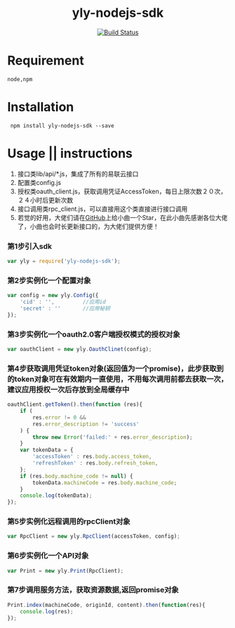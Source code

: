 <h1 align="center">yly-nodejs-sdk</h1>
<p align="center">
<a href="https://www.travis-ci.org/Qzm6826/yly-nodejs-sdk"><img src="https://www.travis-ci.org/Qzm6826/yly-nodejs-sdk.svg?branch=master" alt="Build Status"></a>
</p>

# Requirement
```
node,npm
```

# Installation  
```shell
 npm install yly-nodejs-sdk --save
```  

# Usage || instructions
1. 接口类lib/api/*.js，集成了所有的易联云接口
2. 配置类config.js
3. 授权类oauth_client.js，获取调用凭证AccessToken，每日上限次数２０次，２４小时后更新次数
4. 接口调用类rpc_client.js，可以直接用这个类直接进行接口调用
5. 若觉的好用，大佬们请在<a href= 'https://github.com/Qzm6826/yly-nodejs-sdk'>GitHub</a>上给小曲一个Star，在此小曲先感谢各位大佬了，小曲也会时长更新接口的，为大佬们提供方便！


### 第1步引入sdk
```js
var yly = require('yly-nodejs-sdk');   
```

### 第2步实例化一个配置对象
```js
var config = new yly.Config({
    'cid' : '',         //应用id
    'secret' : ''       //应用秘钥
});
```

### 第3步实例化一个oauth2.0客户端授权模式的授权对象
```js
var oauthClient = new yly.OauthClinet(config);
```

### 第4步获取调用凭证token对象(返回值为一个promise)，此步获取到的token对象可在有效期内一直使用，不用每次调用前都去获取一次，建议应用授权一次后存放到全局缓存中
```js
oauthClient.getToken().then(function (res){
    if (
        res.error != 0 &&
        res.error_description != 'success'
    ) {
        throw new Error('failed:' + res.error_description);
    }
    var tokenData = {
        'accessToken' : res.body.access_token,
        'refreshToken' : res.body.refresh_token,
    };
    if (res.body.machine_code != null) {
        tokenData.machineCode = res.body.machine_code;
    }
    console.log(tokenData);
});
```

### 第5步实例化远程调用的rpcClient对象
```js
var RpcClient = new yly.RpcClient(accessToken, config);
```

### 第6步实例化一个API对象
```js
var Print = new yly.Print(RpcClient);
```

### 第7步调用服务方法，获取资源数据,返回promise对象
```js
Print.index(machineCode, originId, content).then(function(res){
    console.log(res);
});
```
